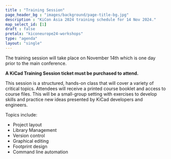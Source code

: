 ```yaml
---
title : "Training Session"
page_header_bg : "images/background/page-title-bg.jpg"
description : "KiCon Asia 2024 training schedule for 14 Nov 2024."
map_select_id: [1]
draft : false
pretalx: "kiconeurope24-workshops"
type: "agenda"
layout: "single"
---
```


The training session will take place  on November 14th which is one day prior to the main conference.

**A KiCad Training Session ticket must be purchased to attend.**

This session is a structured, hands-on class that will cover a variety of critical topics.  Attendees
will receive a printed course booklet and access to course files.  This will be a small-group setting
with exercises to develop skills and practice new ideas presented by KiCad developers and engineers.

Topics include:

- Project layout
- Library Management
- Version control
- Graphical editing
- Footprint design
- Command line automation